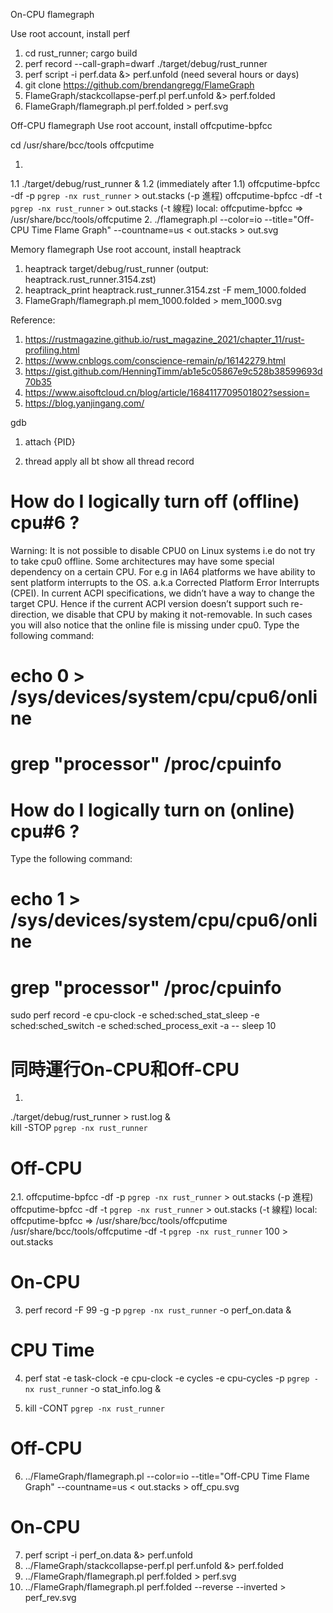 
On-CPU flamegraph

Use root account, install perf
1. cd rust_runner; cargo build
2. perf record --call-graph=dwarf ./target/debug/rust_runner
3. perf script -i perf.data &> perf.unfold (need several hours or days)
4. git clone https://github.com/brendangregg/FlameGraph
5. FlameGraph/stackcollapse-perf.pl perf.unfold &> perf.folded
6. FlameGraph/flamegraph.pl perf.folded > perf.svg


Off-CPU flamegraph
Use root account, install offcputime-bpfcc

cd /usr/share/bcc/tools
offcputime

1.
1.1 ./target/debug/rust_runner &
1.2 (immediately after 1.1)     offcputime-bpfcc -df -p `pgrep -nx rust_runner` > out.stacks  (-p 進程)
                                offcputime-bpfcc -df -t `pgrep -nx rust_runner` > out.stacks  (-t 線程)
        local: offcputime-bpfcc => /usr/share/bcc/tools/offcputime
2. ./flamegraph.pl --color=io --title="Off-CPU Time Flame Graph" --countname=us < out.stacks > out.svg




Memory flamegraph
Use root account, install heaptrack
1. heaptrack target/debug/rust_runner (output: heaptrack.rust_runner.3154.zst)
2. heaptrack_print heaptrack.rust_runner.3154.zst -F mem_1000.folded
3. FlameGraph/flamegraph.pl mem_1000.folded > mem_1000.svg



Reference:
1. https://rustmagazine.github.io/rust_magazine_2021/chapter_11/rust-profiling.html
2. https://www.cnblogs.com/conscience-remain/p/16142279.html
3. https://gist.github.com/HenningTimm/ab1e5c05867e9c528b38599693d70b35
4. https://www.aisoftcloud.cn/blog/article/1684117709501802?session=
5. https://blog.yanjingang.com/





gdb
1. attach {PID}


2. thread apply all bt
show all thread record




# How do I logically turn off (offline) cpu#6 ?
Warning: It is not possible to disable CPU0 on Linux systems i.e do not try to take cpu0 offline. Some architectures may have some special dependency on a certain CPU. For e.g in IA64 platforms we have ability to sent platform interrupts to the OS. a.k.a Corrected Platform Error Interrupts (CPEI). In current ACPI specifications, we didn’t have a way to change the target CPU. Hence if the current ACPI version doesn’t support such re-direction, we disable that CPU by making it not-removable. In such cases you will also notice that the online file is missing under cpu0.
Type the following command:
# echo 0 > /sys/devices/system/cpu/cpu6/online
# grep "processor" /proc/cpuinfo


# How do I logically turn on (online) cpu#6 ?
Type the following command:
# echo 1 > /sys/devices/system/cpu/cpu6/online
# grep "processor" /proc/cpuinfo



sudo perf record -e cpu-clock -e sched:sched_stat_sleep -e sched:sched_switch -e sched:sched_process_exit -a -- sleep 10





# 同時運行On-CPU和Off-CPU
1.
./target/debug/rust_runner > rust.log & \
kill -STOP `pgrep -nx rust_runner`

# Off-CPU
2.1. offcputime-bpfcc -df -p `pgrep -nx rust_runner` > out.stacks  (-p 進程)
     offcputime-bpfcc -df -t `pgrep -nx rust_runner` > out.stacks  (-t 線程)
        local: offcputime-bpfcc => /usr/share/bcc/tools/offcputime
     /usr/share/bcc/tools/offcputime -df -t `pgrep -nx rust_runner` 100 > out.stacks


# On-CPU
3. perf record -F 99 -g -p `pgrep -nx rust_runner` -o perf_on.data &

# CPU Time
4. perf stat -e task-clock -e cpu-clock -e cycles -e cpu-cycles -p `pgrep -nx rust_runner` -o stat_info.log &


5. kill -CONT `pgrep -nx rust_runner`


# Off-CPU
6. ../FlameGraph/flamegraph.pl --color=io --title="Off-CPU Time Flame Graph" --countname=us < out.stacks > off_cpu.svg

# On-CPU
7. perf script -i perf_on.data &> perf.unfold
8. ../FlameGraph/stackcollapse-perf.pl perf.unfold &> perf.folded
9. ../FlameGraph/flamegraph.pl perf.folded > perf.svg
10. ../FlameGraph/flamegraph.pl perf.folded --reverse --inverted > perf_rev.svg
